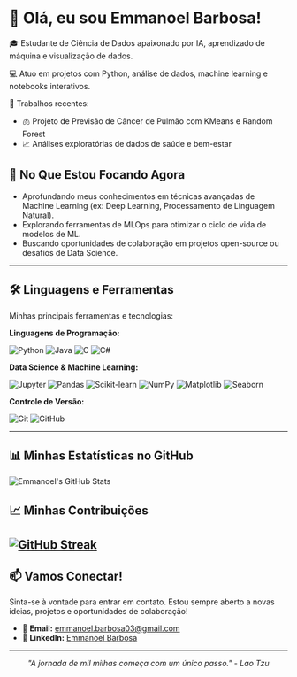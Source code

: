 # 👋 Olá, eu sou Emmanoel Barbosa!

🎓 Estudante de Ciência de Dados apaixonado por IA, aprendizado de máquina e visualização de dados.

💻 Atuo em projetos com Python, análise de dados, machine learning e notebooks interativos.

🔬 Trabalhos recentes:
- 🫁 Projeto de Previsão de Câncer de Pulmão com KMeans e Random Forest
- 📈 Análises exploratórias de dados de saúde e bem-estar
  

## 🌱 No Que Estou Focando Agora

* Aprofundando meus conhecimentos em técnicas avançadas de Machine Learning (ex: Deep Learning, Processamento de Linguagem Natural).
* Explorando ferramentas de MLOps para otimizar o ciclo de vida de modelos de ML.
* Buscando oportunidades de colaboração em projetos open-source ou desafios de Data Science.

---

## 🛠️ Linguagens e Ferramentas

Minhas principais ferramentas e tecnologias:

**Linguagens de Programação:**
<p align="left">
  <img src="https://img.shields.io/badge/-Python-3776AB?style=flat-square&logo=python&logoColor=white" alt="Python" />
  <img src="https://img.shields.io/badge/-Java-007396?style=flat-square&logo=java&logoColor=white" alt="Java" />
  <img src="https://img.shields.io/badge/-C-00599C?style=flat-square&logo=c&logoColor=white" alt="C" />
  <img src="https://img.shields.io/badge/-CSharp-239120?style=flat-square&logo=csharp&logoColor=white" alt="C#" />
</p>

**Data Science & Machine Learning:**
<p align="left">
  <img src="https://img.shields.io/badge/-Jupyter-F37626?style=flat-square&logo=Jupyter&logoColor=white" alt="Jupyter" />
  <img src="https://img.shields.io/badge/-Pandas-150458?style=flat-square&logo=pandas&logoColor=white" alt="Pandas" />
  <img src="https://img.shields.io/badge/-Scikit%20Learn-F7931E?style=flat-square&logo=scikit-learn&logoColor=white" alt="Scikit-learn" />
  <img src="https://img.shields.io/badge/-NumPy-013243?style=flat-square&logo=numpy&logoColor=white" alt="NumPy" />
  <img src="https://img.shields.io/badge/-Matplotlib-3776AB?style=flat-square&logo=matplotlib&logoColor=white" alt="Matplotlib" />
  <img src="https://img.shields.io/badge/-Seaborn-150458?style=flat-square&logo=seaborn&logoColor=white" alt="Seaborn" />
  </p>

**Controle de Versão:**
<p align="left">
  <img src="https://img.shields.io/badge/-Git-F05032?style=flat-square&logo=git&logoColor=white" alt="Git" />
  <img src="https://img.shields.io/badge/-GitHub-181717?style=flat-square&logo=github&logoColor=white" alt="GitHub" />
</p>

---

## 📊 Minhas Estatísticas no GitHub

![Emmanoel's GitHub Stats](https://github-readme-stats.vercel.app/api?username=EmmanoelB03&show_icons=true&theme=dracula&hide_border=true&count_private=true)
## 📈 Minhas Contribuições

[![GitHub Streak](https://streak-stats.demolab.com?user=EmmanoelB03&theme=dracula&hide_border=true)](https://git.io/streak-stats)
---

## 📫 Vamos Conectar!

Sinta-se à vontade para entrar em contato. Estou sempre aberto a novas ideias, projetos e oportunidades de colaboração!

* 📧 **Email:** [emmanoel.barbosa03@gmail.com](mailto:emmanoel.barbosa03@gmail.com)
* 🔗 **LinkedIn:** [Emmanoel Barbosa](https://www.linkedin.com/in/emmanoel-barbosa-599260270/)
---
<p align="center">
  <em>"A jornada de mil milhas começa com um único passo." - Lao Tzu</em>
</p>
